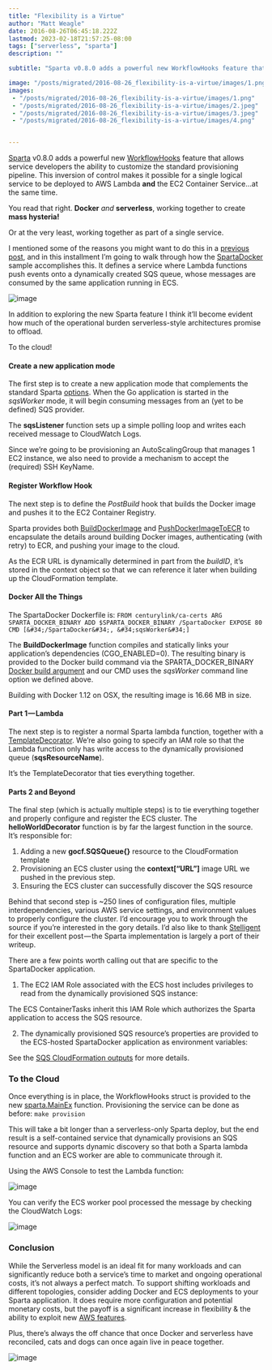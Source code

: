 ```yaml
---
title: "Flexibility is a Virtue"
author: "Matt Weagle"
date: 2016-08-26T06:45:18.222Z
lastmod: 2023-02-18T21:57:25-08:00
tags: ["serverless", "sparta"]
description: ""

subtitle: "Sparta v0.8.0 adds a powerful new WorkflowHooks feature that allows service developers the ability to customize the standard provisioning…"

image: "/posts/migrated/2016-08-26_flexibility-is-a-virtue/images/1.png"
images:
 - "/posts/migrated/2016-08-26_flexibility-is-a-virtue/images/1.png"
 - "/posts/migrated/2016-08-26_flexibility-is-a-virtue/images/2.jpeg"
 - "/posts/migrated/2016-08-26_flexibility-is-a-virtue/images/3.jpeg"
 - "/posts/migrated/2016-08-26_flexibility-is-a-virtue/images/4.png"


---
```


[Sparta](http://gosparta.io/) v0.8.0 adds a powerful new [WorkflowHooks](http://gosparta.io/docs/application/workflow_hooks/) feature that allows service developers the ability to customize the standard provisioning pipeline. This inversion of control makes it possible for a single logical service to be deployed to AWS Lambda **and** the EC2 Container Service…at the same time.

You read that right. **Docker** _and_ **serverless**, working together to create **mass hysteria!**

Or at the very least, working together as part of a single service.

I mentioned some of the reasons you might want to do this in a [previous post](https://medium.com/@mweagle/make-serverless-servers-great-again-260260297d41#.p95alavz6), and in this installment I’m going to walk through how the [SpartaDocker](https://github.com/mweagle/SpartaDocker) sample accomplishes this. It defines a service where Lambda functions push events onto a dynamically created SQS queue, whose messages are consumed by the same application running in ECS.

![image](/posts/migrated/2016-08-26_flexibility-is-a-virtue/images/1.png#layoutTextWidth)


In addition to exploring the new Sparta feature I think it’ll become evident how much of the operational burden serverless-style architectures promise to offload.

To the cloud!

#### Create a new application mode

The first step is to create a new application mode that complements the standard Sparta [options](http://gosparta.io/docs/application/commandline/). When the Go application is started in the _sqsWorker_ mode, it will begin consuming messages from an (yet to be defined) SQS provider.




The **sqsListener** function sets up a simple polling loop and writes each received message to CloudWatch Logs.

Since we’re going to be provisioning an AutoScalingGroup that manages 1 EC2 instance, we also need to provide a mechanism to accept the (required) SSH KeyName.




#### Register Workflow Hook

The next step is to define the _PostBuild_ hook that builds the Docker image and pushes it to the EC2 Container Registry.




Sparta provides both [BuildDockerImage](https://godoc.org/github.com/mweagle/Sparta/docker#BuildDockerImage) and [PushDockerImageToECR](https://godoc.org/github.com/mweagle/Sparta/docker#PushDockerImageToECR) to encapsulate the details around building Docker images, authenticating (with retry) to ECR, and pushing your image to the cloud.

As the ECR URL is dynamically determined in part from the _buildID_, it’s stored in the context object so that we can reference it later when building up the CloudFormation template.

#### Docker All the Things

The SpartaDocker Dockerfile is:
`FROM centurylink/ca-certs
ARG SPARTA_DOCKER_BINARY
ADD $SPARTA_DOCKER_BINARY /SpartaDocker
EXPOSE 80
CMD [&#34;/SpartaDocker&#34;, &#34;sqsWorker&#34;]`

The **BuildDockerImage** function compiles and statically links your application’s dependencies (CGO_ENABLED=0). The resulting binary is provided to the Docker build command via the SPARTA_DOCKER_BINARY [Docker build argument](https://docs.docker.com/engine/reference/commandline/build/#/set-build-time-variables-build-arg) and our CMD uses the _sqsWorker_ command line option we defined above.

Building with Docker 1.12 on OSX, the resulting image is 16.66 MB in size.

#### Part 1 — Lambda

The next step is to register a normal Sparta lambda function, together with a [TemplateDecorator](https://godoc.org/github.com/mweagle/Sparta#TemplateDecorator). We’re also going to specify an IAM role so that the Lambda function only has write access to the dynamically provisioned queue (**sqsResourceName**).




It’s the TemplateDecorator that ties everything together.

#### Parts 2 and Beyond

The final step (which is actually multiple steps) is to tie everything together and properly configure and register the ECS cluster. The **helloWorldDecorator** function is by far the largest function in the source. It’s responsible for:

1.  Adding a new **gocf.SQSQueue{}** resource to the CloudFormation template
2.  Provisioning an ECS cluster using the **context[“URL”]** image URL we pushed in the previous step.
3.  Ensuring the ECS cluster can successfully discover the SQS resource

Behind that second step is ~250 lines of configuration files, multiple interdependencies, various AWS service settings, and environment values to properly configure the cluster. I’d encourage you to work through the source if you’re interested in the gory details. I’d also like to thank [Stelligent](https://stelligent.com/2016/05/26/automating-ecs-provisioning-in-cloudformation-part-1/) for their excellent post — the Sparta implementation is largely a port of their writeup.

There are a few points worth calling out that are specific to the SpartaDocker application.

1.  The EC2 IAM Role associated with the ECS host includes privileges to read from the dynamically provisioned SQS instance:



The ECS ContainerTasks inherit this IAM Role which authorizes the Sparta application to access the SQS resource.

2. The dynamically provisioned SQS resource’s properties are provided to the ECS-hosted SpartaDocker application as environment variables:




See the [SQS CloudFormation outputs](http://docs.aws.amazon.com/AWSCloudFormation/latest/UserGuide/aws-properties-sqs-queues.html) for more details.

### To the Cloud

Once everything is in place, the WorkflowHooks struct is provided to the new [sparta.MainEx](https://godoc.org/github.com/mweagle/Sparta#MainEx) function. Provisioning the service can be done as before:
`make provision`

This will take a bit longer than a serverless-only Sparta deploy, but the end result is a self-contained service that dynamically provisions an SQS resource and supports dynamic discovery so that both a Sparta lambda function and an ECS worker are able to communicate through it.

Using the AWS Console to test the Lambda function:

![image](/posts/migrated/2016-08-26_flexibility-is-a-virtue/images/2.jpeg#layoutTextWidth)


You can verify the ECS worker pool processed the message by checking the CloudWatch Logs:

![image](/posts/migrated/2016-08-26_flexibility-is-a-virtue/images/3.jpeg#layoutTextWidth)
### Conclusion

While the Serverless model is an ideal fit for many workloads and can significantly reduce both a service’s time to market and ongoing operational costs, it’s not always a perfect match. To support shifting workloads and different topologies, consider adding Docker and ECS deployments to your Sparta application. It does require more configuration and potential monetary costs, but the payoff is a significant increase in flexibility &amp; the ability to exploit new [AWS features](https://aws.amazon.com/blogs/aws/new-aws-application-load-balancer/).

Plus, there’s always the off chance that once Docker and serverless have reconciled, cats and dogs can once again live in peace together.

![image](/posts/migrated/2016-08-26_flexibility-is-a-virtue/images/4.png#layoutTextWidth)
